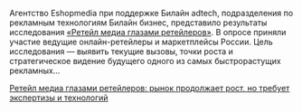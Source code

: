 <!--2025-06-23 14:46:35-->
<div class="yb">
  <div class="rss habr"><p>Агентство Eshopmedia при поддержке Билайн adtech, подразделения по рекламным технологиям Билайн бизнес, представило результаты исследования <a href="https://eshopmedia.ru/retail2024" rel="noopener noreferrer nofollow">«Ретейл медиа глазами ретейлеров»</a>. В опросе приняли участие ведущие онлайн-ретейлеры и маркетплейсы России. Цель исследования — выявить текущие вызовы, точки роста и стратегическое видение будущего одного из самых быстрорастущих рекламных... <p class="titl"><a href="https://habr.com/ru/companies/beeline_tech/news/921064/?utm_source=habrahabr&utm_medium=rss&utm_campaign=921064">Ретейл медиа глазами ретейлеров: рынок продолжает рост, но требует экспертизы и технологий</a></p></div>
</div>
